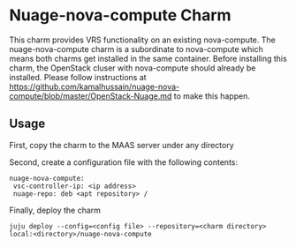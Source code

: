 Nuage-nova-compute Charm
==========================
This charm provides VRS functionality on an existing nova-compute. The nuage-nova-compute charm is a subordinate to nova-compute which means both charms get installed in the same container. Before installing this charm, the OpenStack cluser with nova-compute should already be installed. Please follow instructions at https://github.com/kamalhussain/nuage-nova-compute/blob/master/OpenStack-Nuage.md to make this happen.

Usage
------------------
First, copy the charm to the MAAS server under any directory

Second, create a configuration file with the following contents:

```
nuage-nova-compute:
 vsc-controller-ip: <ip address>
 nuage-repo: deb <apt repository> /
```

Finally, deploy the charm 

```
juju deploy --config=<config file> --repository=<charm directory> local:<directory>/nuage-nova-compute
```


